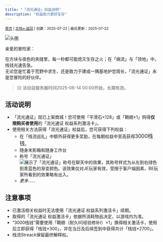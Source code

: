 ```yaml
---
title: "「流光通证」权益说明"
description: "权益助力更好生存"
---
```

<small id="old_menu"><a href="/Streack/">首页</a> | <a href="/Streack/doc/">文档</a></small><small><a href="../../">←返回</a> |
 创建：2025-07-22 | 最后更新：2025-07-22</small><br>

![](https://s21.ax1x.com/2025/07/22/pVGkMNT.png "头图")

亲爱的冒险家：

在方块与夜色的夹缝里，每一秒都可能熄灭生存之火；在「熵流」与「领地」中，栈钱光速告急。<br>
无论您是忙着于荒野中求生，还是致力于建成一隅基地护您周长，「流光通证」永是您冒险的好伙伴。<br>

> [i] 活动自服务器时间2025-06-14 00:00开始，长期有效。

## 活动说明

* 「流光通证」现已上架商城！您可使用「平滑石×128」或「鞘翅×1」购得**仅限购买者使用**的「流光通证 权益系列激活卡」。
* 使用相关方法获得「流光通证」权益后，您可获得下列权益：
  * 在「栈流巡礼」中额外获得更多奖励，在每期权益中至高获得<big>3000栈钱</big>。
  * 随身末影箱和随身工作台
  * 称号「流光通证」<br>![展示了「流光通证」称号在聊天中的效果，其称号样式为从左到右绿色到青蓝色的渐变颜色。该效果仅对JE玩家有效，受限于客户端因素，BE玩家所看到的效果略有出入。](https://s21.ax1x.com/2025/07/22/pVGkKEV.jpg "称号效果展示（JE）")
  * *更多……*

## 注意事项

* 已激活相关权益时无法使用「流光通证 权益系列激活卡」续期。
* 取得的「流光通证 权益激活卡」依据所消耗物品决定，以游戏内为准。
* “3000栈钱”需要使用「鞘翅（耐久III|经验修补I）×1」换得相关激活卡，使用后立即获得「栈钱×300」，并在当日及后续签到中获得共计「栈钱×2700」。
* 栈流Streack保留最终解释权。

<script src="https://rs.kdxiaoyi.top/res/scripts/js/sober@1.0.6.min.js"></script><script src="https://kdxiaoyi.top/Streack/_page/js/pmd.js"></script><script src="https://rs.kdxiaoyi.top/res/scripts/js/pmd-reRender.min.js"></script>
